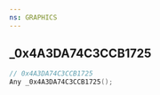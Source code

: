 ```yaml
---
ns: GRAPHICS
---
```

## _0x4A3DA74C3CCB1725

```c
// 0x4A3DA74C3CCB1725
Any _0x4A3DA74C3CCB1725();
```

